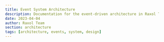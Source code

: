 ```yaml
---
title: Event System Architecture
description: Documentation for the event-driven architecture in Raxol Terminal Emulator
date: 2023-04-04
author: Raxol Team
section: architecture
tags: [architecture, events, system, design]
---
```

